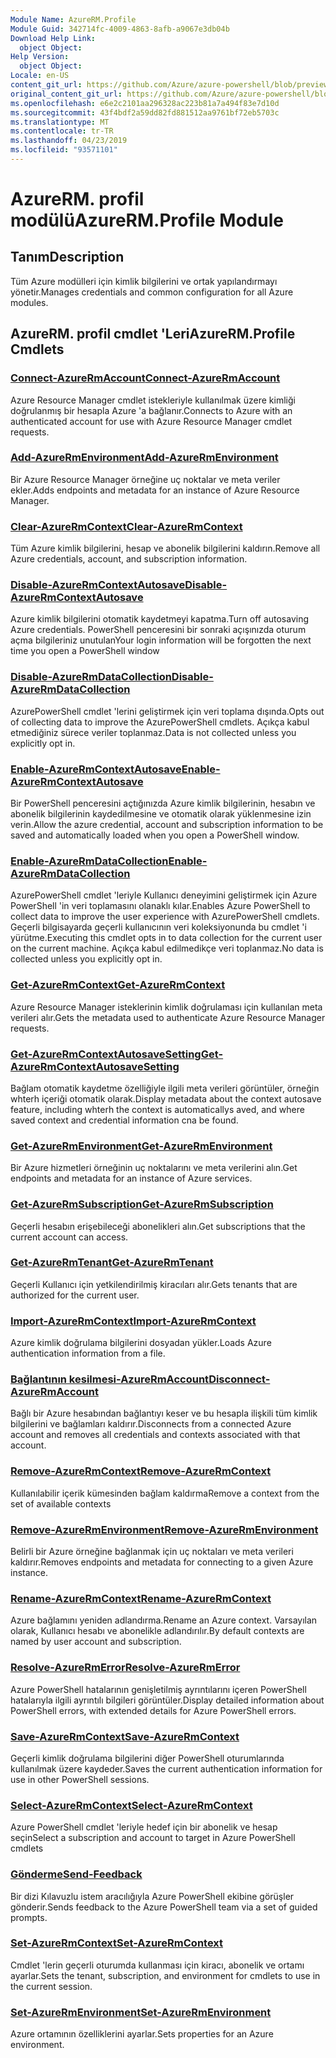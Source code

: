 ```yaml
---
Module Name: AzureRM.Profile
Module Guid: 342714fc-4009-4863-8afb-a9067e3db04b
Download Help Link:
  object Object: 
Help Version:
  object Object: 
Locale: en-US
content_git_url: https://github.com/Azure/azure-powershell/blob/preview/src/ResourceManager/Profile/Commands.Profile/help/AzureRM.Profile.md
original_content_git_url: https://github.com/Azure/azure-powershell/blob/preview/src/ResourceManager/Profile/Commands.Profile/help/AzureRM.Profile.md
ms.openlocfilehash: e6e2c2101aa296328ac223b81a7a494f83e7d10d
ms.sourcegitcommit: 43f4bdf2a59dd82fd881512aa9761bf72eb5703c
ms.translationtype: MT
ms.contentlocale: tr-TR
ms.lasthandoff: 04/23/2019
ms.locfileid: "93571101"
---
```

# <span data-ttu-id="7333c-101">AzureRM. profil modülü</span><span class="sxs-lookup"><span data-stu-id="7333c-101">AzureRM.Profile Module</span></span>
## <span data-ttu-id="7333c-102">Tanım</span><span class="sxs-lookup"><span data-stu-id="7333c-102">Description</span></span>
<span data-ttu-id="7333c-103">Tüm Azure modülleri için kimlik bilgilerini ve ortak yapılandırmayı yönetir.</span><span class="sxs-lookup"><span data-stu-id="7333c-103">Manages credentials and common configuration for all Azure modules.</span></span>

## <span data-ttu-id="7333c-104">AzureRM. profil cmdlet 'Leri</span><span class="sxs-lookup"><span data-stu-id="7333c-104">AzureRM.Profile Cmdlets</span></span>
### [<span data-ttu-id="7333c-105">Connect-AzureRmAccount</span><span class="sxs-lookup"><span data-stu-id="7333c-105">Connect-AzureRmAccount</span></span>](Connect-AzureRmAccount.md)
<span data-ttu-id="7333c-106">Azure Resource Manager cmdlet istekleriyle kullanılmak üzere kimliği doğrulanmış bir hesapla Azure 'a bağlanır.</span><span class="sxs-lookup"><span data-stu-id="7333c-106">Connects to Azure with an authenticated account for use with Azure Resource Manager cmdlet requests.</span></span>

### [<span data-ttu-id="7333c-107">Add-AzureRmEnvironment</span><span class="sxs-lookup"><span data-stu-id="7333c-107">Add-AzureRmEnvironment</span></span>](Add-AzureRmEnvironment.md)
<span data-ttu-id="7333c-108">Bir Azure Resource Manager örneğine uç noktalar ve meta veriler ekler.</span><span class="sxs-lookup"><span data-stu-id="7333c-108">Adds endpoints and metadata for an instance of Azure Resource Manager.</span></span>

### [<span data-ttu-id="7333c-109">Clear-AzureRmContext</span><span class="sxs-lookup"><span data-stu-id="7333c-109">Clear-AzureRmContext</span></span>](Clear-AzureRmContext.md)
<span data-ttu-id="7333c-110">Tüm Azure kimlik bilgilerini, hesap ve abonelik bilgilerini kaldırın.</span><span class="sxs-lookup"><span data-stu-id="7333c-110">Remove all Azure credentials, account, and subscription information.</span></span>

### [<span data-ttu-id="7333c-111">Disable-AzureRmContextAutosave</span><span class="sxs-lookup"><span data-stu-id="7333c-111">Disable-AzureRmContextAutosave</span></span>](Disable-AzureRmContextAutosave.md)
<span data-ttu-id="7333c-112">Azure kimlik bilgilerini otomatik kaydetmeyi kapatma.</span><span class="sxs-lookup"><span data-stu-id="7333c-112">Turn off autosaving Azure credentials.</span></span>  <span data-ttu-id="7333c-113">PowerShell penceresini bir sonraki açışınızda oturum açma bilgileriniz unutulan</span><span class="sxs-lookup"><span data-stu-id="7333c-113">Your login information will be forgotten the next time you open a PowerShell window</span></span>

### [<span data-ttu-id="7333c-114">Disable-AzureRmDataCollection</span><span class="sxs-lookup"><span data-stu-id="7333c-114">Disable-AzureRmDataCollection</span></span>](Disable-AzureRmDataCollection.md)
<span data-ttu-id="7333c-115">AzurePowerShell cmdlet 'lerini geliştirmek için veri toplama dışında.</span><span class="sxs-lookup"><span data-stu-id="7333c-115">Opts out of collecting data to improve the AzurePowerShell cmdlets.</span></span> <span data-ttu-id="7333c-116">Açıkça kabul etmediğiniz sürece veriler toplanmaz.</span><span class="sxs-lookup"><span data-stu-id="7333c-116">Data is not collected unless you explicitly opt in.</span></span>

### [<span data-ttu-id="7333c-117">Enable-AzureRmContextAutosave</span><span class="sxs-lookup"><span data-stu-id="7333c-117">Enable-AzureRmContextAutosave</span></span>](Enable-AzureRmContextAutosave.md)
<span data-ttu-id="7333c-118">Bir PowerShell penceresini açtığınızda Azure kimlik bilgilerinin, hesabın ve abonelik bilgilerinin kaydedilmesine ve otomatik olarak yüklenmesine izin verin.</span><span class="sxs-lookup"><span data-stu-id="7333c-118">Allow the azure credential, account and subscription information to be saved and automatically loaded when you open a PowerShell window.</span></span> 

### [<span data-ttu-id="7333c-119">Enable-AzureRmDataCollection</span><span class="sxs-lookup"><span data-stu-id="7333c-119">Enable-AzureRmDataCollection</span></span>](Enable-AzureRmDataCollection.md)
<span data-ttu-id="7333c-120">AzurePowerShell cmdlet 'leriyle Kullanıcı deneyimini geliştirmek için Azure PowerShell 'in veri toplamasını olanaklı kılar.</span><span class="sxs-lookup"><span data-stu-id="7333c-120">Enables Azure PowerShell to collect data to improve the user experience with AzurePowerShell cmdlets.</span></span>
<span data-ttu-id="7333c-121">Geçerli bilgisayarda geçerli kullanıcının veri koleksiyonunda bu cmdlet 'i yürütme.</span><span class="sxs-lookup"><span data-stu-id="7333c-121">Executing this cmdlet opts in to data collection for the current user on the current machine.</span></span>
<span data-ttu-id="7333c-122">Açıkça kabul edilmedikçe veri toplanmaz.</span><span class="sxs-lookup"><span data-stu-id="7333c-122">No data is collected unless you explicitly opt in.</span></span>

### [<span data-ttu-id="7333c-123">Get-AzureRmContext</span><span class="sxs-lookup"><span data-stu-id="7333c-123">Get-AzureRmContext</span></span>](Get-AzureRmContext.md)
<span data-ttu-id="7333c-124">Azure Resource Manager isteklerinin kimlik doğrulaması için kullanılan meta verileri alır.</span><span class="sxs-lookup"><span data-stu-id="7333c-124">Gets the metadata used to authenticate Azure Resource Manager requests.</span></span>

### [<span data-ttu-id="7333c-125">Get-AzureRmContextAutosaveSetting</span><span class="sxs-lookup"><span data-stu-id="7333c-125">Get-AzureRmContextAutosaveSetting</span></span>](Get-AzureRmContextAutosaveSetting.md)
<span data-ttu-id="7333c-126">Bağlam otomatik kaydetme özelliğiyle ilgili meta verileri görüntüler, örneğin whterh içeriği otomatik olarak.</span><span class="sxs-lookup"><span data-stu-id="7333c-126">Display metadata about the context autosave feature, including whterh the context is automaticallys aved, and where saved context and credential information cna be found.</span></span>

### [<span data-ttu-id="7333c-127">Get-AzureRmEnvironment</span><span class="sxs-lookup"><span data-stu-id="7333c-127">Get-AzureRmEnvironment</span></span>](Get-AzureRmEnvironment.md)
<span data-ttu-id="7333c-128">Bir Azure hizmetleri örneğinin uç noktalarını ve meta verilerini alın.</span><span class="sxs-lookup"><span data-stu-id="7333c-128">Get endpoints and metadata for an instance of Azure services.</span></span>

### [<span data-ttu-id="7333c-129">Get-AzureRmSubscription</span><span class="sxs-lookup"><span data-stu-id="7333c-129">Get-AzureRmSubscription</span></span>](Get-AzureRmSubscription.md)
<span data-ttu-id="7333c-130">Geçerli hesabın erişebileceği abonelikleri alın.</span><span class="sxs-lookup"><span data-stu-id="7333c-130">Get subscriptions that the current account can access.</span></span>

### [<span data-ttu-id="7333c-131">Get-AzureRmTenant</span><span class="sxs-lookup"><span data-stu-id="7333c-131">Get-AzureRmTenant</span></span>](Get-AzureRmTenant.md)
<span data-ttu-id="7333c-132">Geçerli Kullanıcı için yetkilendirilmiş kiracıları alır.</span><span class="sxs-lookup"><span data-stu-id="7333c-132">Gets tenants that are authorized for the current user.</span></span>

### [<span data-ttu-id="7333c-133">Import-AzureRmContext</span><span class="sxs-lookup"><span data-stu-id="7333c-133">Import-AzureRmContext</span></span>](Import-AzureRmContext.md)
<span data-ttu-id="7333c-134">Azure kimlik doğrulama bilgilerini dosyadan yükler.</span><span class="sxs-lookup"><span data-stu-id="7333c-134">Loads Azure authentication information from a file.</span></span>

### [<span data-ttu-id="7333c-135">Bağlantının kesilmesi-AzureRmAccount</span><span class="sxs-lookup"><span data-stu-id="7333c-135">Disconnect-AzureRmAccount</span></span>](Disconnect-AzureRmAccount.md)
<span data-ttu-id="7333c-136">Bağlı bir Azure hesabından bağlantıyı keser ve bu hesapla ilişkili tüm kimlik bilgilerini ve bağlamları kaldırır.</span><span class="sxs-lookup"><span data-stu-id="7333c-136">Disconnects from a connected Azure account and removes all credentials and contexts associated with that account.</span></span>

### [<span data-ttu-id="7333c-137">Remove-AzureRmContext</span><span class="sxs-lookup"><span data-stu-id="7333c-137">Remove-AzureRmContext</span></span>](Remove-AzureRmContext.md)
<span data-ttu-id="7333c-138">Kullanılabilir içerik kümesinden bağlam kaldırma</span><span class="sxs-lookup"><span data-stu-id="7333c-138">Remove a context from the set of available contexts</span></span>

### [<span data-ttu-id="7333c-139">Remove-AzureRmEnvironment</span><span class="sxs-lookup"><span data-stu-id="7333c-139">Remove-AzureRmEnvironment</span></span>](Remove-AzureRmEnvironment.md)
<span data-ttu-id="7333c-140">Belirli bir Azure örneğine bağlanmak için uç noktaları ve meta verileri kaldırır.</span><span class="sxs-lookup"><span data-stu-id="7333c-140">Removes endpoints and metadata for connecting to a given Azure instance.</span></span>

### [<span data-ttu-id="7333c-141">Rename-AzureRmContext</span><span class="sxs-lookup"><span data-stu-id="7333c-141">Rename-AzureRmContext</span></span>](Rename-AzureRmContext.md)
<span data-ttu-id="7333c-142">Azure bağlamını yeniden adlandırma.</span><span class="sxs-lookup"><span data-stu-id="7333c-142">Rename an Azure context.</span></span>  <span data-ttu-id="7333c-143">Varsayılan olarak, Kullanıcı hesabı ve abonelikle adlandırılır.</span><span class="sxs-lookup"><span data-stu-id="7333c-143">By default contexts are named by user account and subscription.</span></span>

### [<span data-ttu-id="7333c-144">Resolve-AzureRmError</span><span class="sxs-lookup"><span data-stu-id="7333c-144">Resolve-AzureRmError</span></span>](Resolve-AzureRmError.md)
<span data-ttu-id="7333c-145">Azure PowerShell hatalarının genişletilmiş ayrıntılarını içeren PowerShell hatalarıyla ilgili ayrıntılı bilgileri görüntüler.</span><span class="sxs-lookup"><span data-stu-id="7333c-145">Display detailed information about PowerShell errors, with extended details for Azure PowerShell errors.</span></span>

### [<span data-ttu-id="7333c-146">Save-AzureRmContext</span><span class="sxs-lookup"><span data-stu-id="7333c-146">Save-AzureRmContext</span></span>](Save-AzureRmContext.md)
<span data-ttu-id="7333c-147">Geçerli kimlik doğrulama bilgilerini diğer PowerShell oturumlarında kullanılmak üzere kaydeder.</span><span class="sxs-lookup"><span data-stu-id="7333c-147">Saves the current authentication information for use in other PowerShell sessions.</span></span>

### [<span data-ttu-id="7333c-148">Select-AzureRmContext</span><span class="sxs-lookup"><span data-stu-id="7333c-148">Select-AzureRmContext</span></span>](Select-AzureRmContext.md)
<span data-ttu-id="7333c-149">Azure PowerShell cmdlet 'leriyle hedef için bir abonelik ve hesap seçin</span><span class="sxs-lookup"><span data-stu-id="7333c-149">Select a subscription and account to target in Azure PowerShell cmdlets</span></span>

### [<span data-ttu-id="7333c-150">Gönderme</span><span class="sxs-lookup"><span data-stu-id="7333c-150">Send-Feedback</span></span>](Send-Feedback.md)
<span data-ttu-id="7333c-151">Bir dizi Kılavuzlu istem aracılığıyla Azure PowerShell ekibine görüşler gönderir.</span><span class="sxs-lookup"><span data-stu-id="7333c-151">Sends feedback to the Azure PowerShell team via a set of guided prompts.</span></span>

### [<span data-ttu-id="7333c-152">Set-AzureRmContext</span><span class="sxs-lookup"><span data-stu-id="7333c-152">Set-AzureRmContext</span></span>](Set-AzureRmContext.md)
<span data-ttu-id="7333c-153">Cmdlet 'lerin geçerli oturumda kullanması için kiracı, abonelik ve ortamı ayarlar.</span><span class="sxs-lookup"><span data-stu-id="7333c-153">Sets the tenant, subscription, and environment for cmdlets to use in the current session.</span></span>

### [<span data-ttu-id="7333c-154">Set-AzureRmEnvironment</span><span class="sxs-lookup"><span data-stu-id="7333c-154">Set-AzureRmEnvironment</span></span>](Set-AzureRmEnvironment.md)
<span data-ttu-id="7333c-155">Azure ortamının özelliklerini ayarlar.</span><span class="sxs-lookup"><span data-stu-id="7333c-155">Sets properties for an Azure environment.</span></span>

